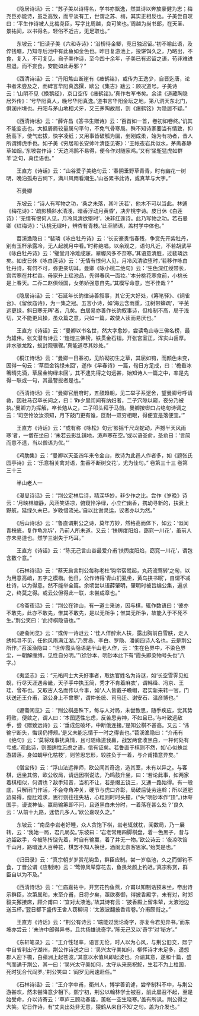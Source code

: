 <!-- { "loadSidebar": true } -->
　　《隐居诗话》云：“苏子美以诗得名，学书亦飘逸，然其诗以奔放豪健为志；梅尧臣亦能诗，虽乏高致，而平淡有工，世谓之苏、梅，其实正相反也。子美尝自叹曰：‘平生作诗被人比梅尧臣，写字比周越，良可笑也。’周越为尚书郎，在天圣、景祐间，以书得名，轻俗不近古，无足取也。”

　　东坡云：“旧读子美《六和寺诗》：‘沿桥待金鲫，竞日独迟留。’初不喻此语，及倅钱塘，乃知寺后池中有此鱼如金色也。昨日复游池上，投饼饵久之，乃略出，不食，复入，不可复见。自子美作诗，至今四十余年，子美已有迟留之语，苟非难进易退，而不妄食，安能如此寿邪？”

　　《西清诗话》云：“丹阳焦山断崖有《瘗鹤铭》，或传为王逸少，自晋迄唐，论书者未尝及之，而碑言华阳真逸撰，欧公《集古》跋云：顾况道号。子美诗云：‘山阴不见《换鹅经》，京口空传《瘗鹤铭》。’真作右军书矣。余读《道藏陶隐居外传》：‘号华阳真人，晚号华阳真逸。’道书言华阳金坛之地，第八洞天东北门，俱润州境也。丹阳与茅山地相犬牙，又三茅陶故居，则《瘗鹤铭》为隐居不疑。”

　　《西清诗话》云：“薛许昌《答书生赠诗》云：‘百首如一首，卷初如卷终。’讥其不能变态也。大抵屑屑较量属句平匀，不免气骨寒局。殊不知诗家要当有情致，抑扬高下，使气宏拔，快字凌纸；又用事皆破觚为圜，剉刚成柔，始为有功者，昔人所谓缚虎手也。如子美《穷居和长安帅叶清臣见寄》：‘王帐夜岩兵似水，茅斋春静草如烟。’东坡尝作诗：‘天边鸿鹄不易得，便令作对随家鸡。’又有‘坐駈猛虎如群羊’之句，真佳语也。”

　　王直方《诗话》云：“山谷爱子美绝句云：‘春阴垂野草青青，时有幽花一树明，晚泊孤舟古祠下，满川风雨看潮生。’山谷累书此诗，或真草与大字。”

　　石曼卿

　　东坡云：“诗人有写物之功，‘桑之未落，其叶沃若’，他木不可以当此。林逋《梅花诗》：‘疏影横斜水清浅，暗香浮动月黄昏’，决非桃李诗。皮日休《白莲诗》：‘无情有恨何人见，月冷风清欲堕时’，决非红莲诗。此乃写物之功。若石曼卿《红梅诗》：‘认桃无绿叶，辨杏有青枝。’此至陋语，盖村学中体也。”

　　苕溪渔隐曰：“裴璘《咏白牡丹诗》云：‘长安豪贵惜春残，争赏先开紫牡丹，别有玉杯承露冷，无人起就月中看。’时称绝唱。以余观之，语句凡近，不若胡武平《咏白牡丹诗》云：‘璧堂月冷难成寐，翠幄风多不奈寒。’其语意清胜，过裴璘远矣。如皮日休《咏白莲诗》云：‘无情有恨何人见，月冷风清欲堕时，’若移作咏白牡丹诗，有何不可，弥更亲切耳。曼卿《咏小桃二绝句》云：‘生色深红绶带长，宫帘寒在井栏香。母家升上瑶池品，先得春风一面妆。’‘本分桃花寒食前，小桃长是上春天。二乔二赵俱倾国，女弟娇强意自先。’其模写命意，岂不佳哉？” 

　　《隐居诗话》云：“石延年长韵律诗善叙事，其它无大好处，《筹笔驿》、《铜雀台》、《留侯庙诗》，为一集之冠。五言小诗，如‘海云含雨重，江树带蝉疏’，‘平芜远更绿，斜日寒无晖’者，几矣。白居易亦善作长韵叙事诗，但格制不高，局于浅切，又不能更风操，虽众篇之意，只如一篇，故使人读而易厌也。”

　　王直方《诗话》云：“曼卿以书名世，然大字愈妙，尝读龟山寺三佛名榜，最为雄伟。张文潜有诗云：‘煌煌三佛榜，铁贯金石钮。开张宫室正，浑实山岳厚。井水骇龙跧，蚁封观骥骤。’真能道尽其妙处。”

　　《桐江诗话》云：“曼卿一日春初，见阶砌初生之草，其屈如钩，而颜色未变，因得一句云：‘草屈金钩绿未回’，遂作《早春诗》一篇，旬日方足成，曰：‘檐垂冰箸晴先滴，草屈金钩绿未回’，其不逮先得之句远甚，始知诗人一篇之中，率是先得一联或一句，其最警拔者是也。”

　　《西清诗话》云：“曼卿官册府时，五鼓趋朝，见二举子系逻舍，望曼卿号呼请救，因驻马召卒长问之，曰：‘昨夕里闬间有纳妇者，二子穴隙以窥，夜分乃被执。’曼卿力为挥解，卒长勉从之，二子叩头拜于马前。曼卿按辔口占绝句诗调之云：‘司空怜汝汝须知，月下敲门更有谁，叵耐一双穷相眼，得便宜是落便宜。’”

　　王直方《诗话》云：“或有称《咏松》句云‘影摇千尺龙蛇动，声撼半天风雨寒’者，一僧在坐曰：‘未若云影乱铺地，涛声寒在空。’或以语圣俞，圣俞曰：‘言简而意不遗，当以僧语为优。’”

　　《鸡肋集》云：“曼卿以天圣四年来令金山，故诗为此邑人作者多，如《题张氏园亭诗》云：‘乐意相关禽对语，生香不断树交花’，尤为佳句。”
卷第三十三
卷第三十三

　　半山老人一

　　《漫叟诗话》云：“荆公定林后诗，精深华妙，非少作之比。尝作《岁晚》诗云：‘月映林塘静，风涵笑语凉，俯窥怜净绿，小立伫幽香，携幼寻新的，扶衰上野航，延绿久未已，岁晚惜流光。’自以比谢灵运，议者亦以为然。”

　　《后山诗话》云：“鲁直谓荆公之诗，莫年方妙，然格高而体下，如云：‘似闻青秧底，复作龟兆坼’，乃前人所未道。又云：‘扶舆度阳焰，窈窕一川花’，虽前人亦未易道也。然学三谢失于巧耳。”

　　王直方《诗话》云：“陈无己言山谷最爱介甫‘扶舆度阳焰，窈窕一川花’，谓包含数个意。”

　　《石林诗话》云：“蔡天启言荆公每称老杜‘钩帘宿鹭起，丸药流莺转’之句，以为用意高峭，五字之模楷。他日，公作诗得‘青山扪虱坐，黄鸟挟书眠’，自谓不减杜诗，以为得意。然不能举全篇。余顷尝以语薛肇明，肇明时被旨编公集，遍求之，终莫之得。或云公但得此一联，未尝成章也。”

　　《冷斋夜话》云：“荆公在钟山，有一道士来访，因与棋，辄作数语曰：‘彼亦不敢先，此亦不敢先，惟其不敢先，是以无所争；惟其无所争，故能入于不死不生。’荆公笑曰：‘此持棋隐语也。’”

　　《遯斋闲览》云：“或传一诗谜云：‘佳人佯醉索人扶，露出胸前白雪肤，走入绣帏寻不见，任他风雨满江湖。’乃贾岛、李白、罗隐、潘阆四诗人名也，云是荆公所作。”苕溪渔隐曰：“世传霞头隐语是半山老人作，云：‘生在色界中，不染色界尘，一朝解缠缚，见性自分明。’”(徐钞本、明钞本此下有“霞头即染物号头也”八字。)

　　《夷坚志》云：“元祐间士大夫好事者，取达官姓名为诗谜，如‘长空雪霁见虹蜺，行尽天涯遇帝畿，天子手中执玉简，秀才不肯着麻衣’，谓韩绛、冯京、王珪、曾布也。又取古人名而传以今事，如‘人人皆戴子瞻帽，君实新来转一官，门状送还王介甫，潞公身上不曾寒’，谓仲长统、司马迁、谢安石、温彦博也。”

　　《遯斋闲览》云：“荆公棋品殊下，每与人对局，未尝致思，随手疾应，觉其势将败，便敛之，谓人曰：‘本图适性忘虑，反苦思劳神，不如且已。’与叶致远敌手，尝《赠致远诗》云：‘垂成忽破坏，中断俄连接。’是知公棋不甚高。又云：‘讳输宁断头，悔误仍搏颊。’是又未能忘情于一时之得丧也。”苕溪渔隐曰：“介甫有《绝句》云：‘莫将戏事扰真情，且可随缘道我赢，战罢两奁收黑白，一枰何处有亏成。’观此诗，则图适性忘虑之语，信有证矣。若鲁直于棋则不然，如‘心似蛛丝游碧落，身如蜩甲化枯枝’，则苦思忘形，较胜负于一着，与介甫措意异矣。”

　　《僧宝传》云：“浮山法远禅师，欧公闻其奇逸，造其室，未有以异之。与客棋，远坐其傍，欧公收局，请远因棋说法，乃鸣鼓升坐，曰：‘若论此事，如两家着棋相似，何谓也？敌手知音，当机不让，若是缀五饶三，又通一路始得。有一般底，只解闭门作活，不会夺角冲关，硬节与虎口齐彰，局破后徒劳连斡；所以道肥边易得，瘦肚难求，思行则往往失粘，心粗则时时头撞，(“头”明钞本作“顶”。)休夸国手，谩说神仙。赢局输筹即不问，且道黑白未分时，一着落在甚么处？’良久云：‘从前十九路，迷悟几多人。’欧公嘉叹久之。”

　　东坡云：“南岳李岩老好睡，众人贪饱下棋，岩老辄就枕，阅数局，乃一展转，云：‘我始一局，君几局矣。’东坡曰：‘岩老常用四脚棋盘，着一色黑子，昔与边韶敌手，今被陈抟饶先着，时自有输赢，着了并无一物。’欧公诗云：‘夜凉吹笛千山月，路暗迷人百种花，棋罢不知人换世，酒阑无奈客思家。’殆类是也。”

　　《归田录》云：“真宗朝岁岁赏花钩鱼，群臣应制。尝一岁临池，久之而御钓不食，丁晋公谓《应制诗》云：‘莺惊凤辇穿花去，鱼畏龙颜上钓迟。’真宗称赏，群臣自以为不及。”

　　《西清诗话》云：“仁庙嘉祐中，开赏花钓鱼燕，介甫以知制诰预末坐，帝出诗示群臣，次第属和，末至介甫，日将夕矣，亟欲奏御，得披香殿字，未有对，时郑毅夫獬接席，顾介甫曰：‘宜对太液池。’故其诗有云：‘披香殿上留朱辇，太液池边送玉杯。’翌日都下盛传王舍人窃柳词：‘太液波翻披香帘卷。’介甫颇衔之。”

　　王直方《诗话》云：“荆公有诗云：‘端能过我论奇字，亦复令君见异书。’而东坡亦尝云：‘未许中郎得异书，且共扬雄说奇字。’陈无己又以‘奇字’对‘秘方’。”

　　《东轩笔录》云：“王介性轻率，语言无伦，时人以为心风，与荆公旧交，熙宁中自省判出守湖州，荆公作诗送之曰：‘吴兴太守美如何，柳恽诗才未足多，遥想郡人迎下檐，白蘋洲上起苍波。’其意以水值风即起波也。介谕其意，遂和十篇，盛气而诵于荆公，其一曰：‘吴兴太守美如何，太守从来恶祝鮀，生若不为上柱国，死时犹合代阎罗。’荆公笑曰：‘阎罗见阙速赴任。’”

　　《石林诗话》云：“王介字中甫，衢州人，博学善讥谑，尝举制科不中，与荆公游甚欢，然未尝降意少相下。熙宁初，荆公以翰林学士被召，前此屡召不起，至是始受命，介以诗寄云：‘草庐三顾动春蛰，蕙帐一空生晓寒。’盖有所讽。荆公得之大笑。它日作诗，有‘丈夫出处非无意，猿鹤从来自不知’之句。盖为介发也。”

